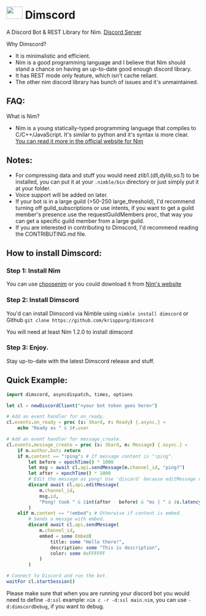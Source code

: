 
# <img src="assets/dimscord.png" width="42px" height="32px"/>  Dimscord
A Discord Bot & REST Library for Nim. [Discord Server](https://discord.gg/bw4mHUV)

Why Dimscord?
 * It is minimalistic and efficient. 
 * Nim is a good programming language and I believe that Nim should stand a chance on having an up-to-date good enough discord library.
 * It has REST mode only feature, which isn't cache reliant.
 * The other nim discord library has bunch of issues and it's unmaintained.
 
 ## FAQ:
 What is Nim?
   * Nim is a young statically-typed programming language that compiles to C/C++/JavaScript. It's similar to python and it's syntax is more clear. [You can read it more in the official website for Nim](https://nim-lang.org)
 
## Notes:
 * For compressing data and stuff you would need zlib1.(dll,dylib,so.1) to be installed, you can put it at your `.nimble/bin` directory or just simply put it at your folder.
 * Voice support will be added on later.
 * If your bot is in a large guild (>50-250 large_threshold), I'd recommend turning off guild_subscriptions or use intents, if you want to get a guild member's presence use the requestGuildMembers proc, that way you can get a specific guild member from a large guild.
 * If you are interested in contributing to Dimscord, I'd recommend reading the CONTRIBUTING.md file.

## How to install Dimscord:
### Step 1: Install Nim

 You can use [choosenim](https://github.com/dom96/choosenim) or you could download it from [Nim's website](https://nim-lang.org/install.html)

 ### Step 2: Install Dimscord
 You'd can install Dimscord via Nimble using `nimble install dimscord` or Github `git clone https://github.com/krisppurg/dimscord`

You will need at least Nim 1.2.0 to install dimscord
 
 ### Step 3: Enjoy.
 Stay up-to-date with the latest Dimscord release and stuff.

## Quick Example:
```nim
import dimscord, asyncdispatch, times, options

let cl = newDiscordClient("<your bot token goes here>")

# Add an event handler for on_ready.
cl.events.on_ready = proc (s: Shard, r: Ready) {.async.} =
    echo "Ready as " & $r.user

# Add an event handler for message_create.
cl.events.message_create = proc (s: Shard, m: Message) {.async.} =
    if m.author.bot: return
    if m.content == "!ping": # If message content is "!ping".
        let before = epochTime() * 1000
        let msg = await cl.api.sendMessage(m.channel_id, "ping?")
        let after = epochTime() * 1000
        # Edit the message as pong! Use 'discard' because editMessage returns a new message.
        discard await cl.api.editMessage(
            m.channel_id,
            msg.id, 
            "Pong! took " & $int(after - before) & "ms | " & $s.latency() & "ms."
        )
    elif m.content == "!embed": # Otherwise if content is embed.
        # Sends a messge with embed.
        discard await cl.api.sendMessage(
            m.channel_id,
            embed = some Embed(
                title: some "Hello there!", 
                description: some "This is description",
                color: some 0xFFFFFF
            )
        )

# Connect to Discord and run the bot.
waitFor cl.startSession()
```
Please make sure that when you are running your discord bot you would need to define `-d:ssl` example: `nim c -r -d:ssl main.nim`, you can use `-d:dimscordDebug`, if you want to debug.